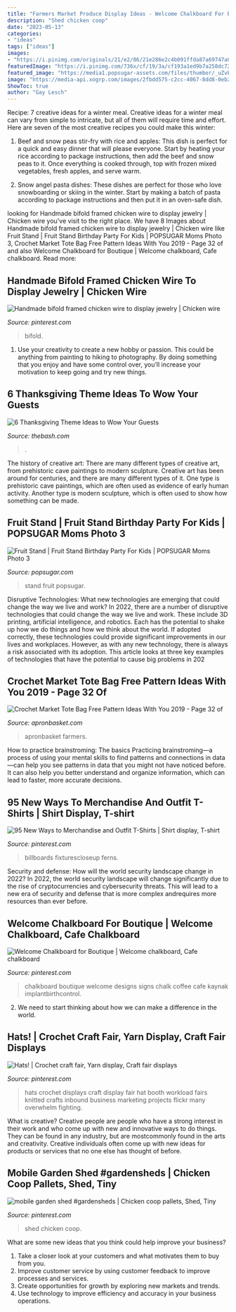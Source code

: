 ```yaml
---
title: "Farmers Market Produce Display Ideas - Welcome Chalkboard For Boutique"
description: "Shed chicken coop"
date: "2023-05-13"
categories:
- "ideas"
tags: ["ideas"]
images:
- "https://i.pinimg.com/originals/21/e2/86/21e286e2c4b091ffda87a69747a08eba.jpg"
featuredImage: "https://i.pinimg.com/736x/cf/19/3a/cf193a1ed9b7a258dc72add3a649927e.jpg"
featured_image: "https://media1.popsugar-assets.com/files/thumbor/_uZvbtsgmwVHegORWUlRDJgyXkk/fit-in/728xorig/filters:format_auto-!!-:strip_icc-!!-/2013/08/05/913/n/1922664/ec3a85233c4f55ee_Unknown-2/i/Fruit-Stand.jpeg"
image: "https://media-api.xogrp.com/images/2fbdd575-c2cc-4067-8dd8-0eb254ae44c6"
ShowToc: true
author: "Gay Lesch"
---
```



Recipe: 7 creative ideas for a winter meal.
Creative ideas for a winter meal can vary from simple to intricate, but all of them will require time and effort. Here are seven of the most creative recipes you could make this winter: 
1. Beef and snow peas stir-fry with rice and apples: This dish is perfect for a quick and easy dinner that will please everyone. Start by heating your rice according to package instructions, then add the beef and snow peas to it. Once everything is cooked through, top with frozen mixed vegetables, fresh apples, and serve warm. 

2. Snow angel pasta dishes: These dishes are perfect for those who love snowboarding or skiing in the winter. Start by making a batch of pasta according to package instructions and then put it in an oven-safe dish.

	

		
looking for Handmade bifold framed chicken wire to display jewelry | Chicken wire you've visit to the right place. We have 8 Images about Handmade bifold framed chicken wire to display jewelry | Chicken wire like Fruit Stand | Fruit Stand Birthday Party For Kids | POPSUGAR Moms Photo 3, Crochet Market Tote Bag Free Pattern Ideas With You 2019 - Page 32 of and also Welcome Chalkboard for Boutique | Welcome chalkboard, Cafe chalkboard. Read more:
		
    
## Handmade Bifold Framed Chicken Wire To Display Jewelry | Chicken Wire

<img loading=lazy src="https://i.pinimg.com/originals/02/02/d6/0202d66f3ebdfb55296d88f09d5d0089.jpg" onerror="this.onerror=null;this.src='https://tse1.mm.bing.net/th?id=OIP.j9ryaoXSbiNnaRAAp3TPxwHaJ4&amp;pid=15.1';" alt="Handmade bifold framed chicken wire to display jewelry | Chicken wire">

_Source: pinterest.com_

>bifold. 

	

1. Use your creativity to create a new hobby or passion. This could be anything from painting to hiking to photography. By doing something that you enjoy and have some control over, you’ll increase your motivation to keep going and try new things.

    
## 6 Thanksgiving Theme Ideas To Wow Your Guests

<img loading=lazy src="https://media-api.xogrp.com/images/2fbdd575-c2cc-4067-8dd8-0eb254ae44c6" onerror="this.onerror=null;this.src='https://tse4.mm.bing.net/th?id=OIP.wz8cSxSFOGIydrotML-BGAHaJ3&amp;pid=15.1';" alt="6 Thanksgiving Theme Ideas to Wow Your Guests">

_Source: thebash.com_

>. 

	

The history of creative art: There are many different types of creative art, from prehistoric cave paintings to modern sculpture.
Creative art has been around for centuries, and there are many different types of it. One type is prehistoric cave paintings, which are often used as evidence of early human activity. Another type is modern sculpture, which is often used to show how something can be made.

    
## Fruit Stand | Fruit Stand Birthday Party For Kids | POPSUGAR Moms Photo 3

<img loading=lazy src="https://media1.popsugar-assets.com/files/thumbor/_uZvbtsgmwVHegORWUlRDJgyXkk/fit-in/728xorig/filters:format_auto-!!-:strip_icc-!!-/2013/08/05/913/n/1922664/ec3a85233c4f55ee_Unknown-2/i/Fruit-Stand.jpeg" onerror="this.onerror=null;this.src='https://tse4.mm.bing.net/th?id=OIP.-LLb0V8FZnWbgLagQLRj0AHaLH&amp;pid=15.1';" alt="Fruit Stand | Fruit Stand Birthday Party For Kids | POPSUGAR Moms Photo 3">

_Source: popsugar.com_

>stand fruit popsugar. 

	

Disruptive Technologies: What new technologies are emerging that could change the way we live and work?
In 2022, there are a number of disruptive technologies that could change the way we live and work. These include 3D printing, artificial intelligence, and robotics. Each has the potential to shake up how we do things and how we think about the world. If adopted correctly, these technologies could provide significant improvements in our lives and workplaces. However, as with any new technology, there is always a risk associated with its adoption. This article looks at three key examples of technologies that have the potential to cause big problems in 202
    
## Crochet Market Tote Bag Free Pattern Ideas With You 2019 - Page 32 Of

<img loading=lazy src="https://www.apronbasket.com/wp-content/uploads/2018/12/simplyhookedbyjanice_39351976_312859566115453_7701223042898198528_n-e1544120194466.jpg" onerror="this.onerror=null;this.src='https://tse2.mm.bing.net/th?id=OIP.vYtOrjVjOvMWnNf1VYS2mgHaOL&amp;pid=15.1';" alt="Crochet Market Tote Bag Free Pattern Ideas With You 2019 - Page 32 of">

_Source: apronbasket.com_

>apronbasket farmers. 

	

How to practice brainstroming: The basics
Practicing brainstroming—a process of using your mental skills to find patterns and connections in data—can help you see patterns in data that you might not have noticed before. It can also help you better understand and organize information, which can lead to faster, more accurate decisions.

    
## 95 New Ways To Merchandise And Outfit T-Shirts | Shirt Display, T-shirt

<img loading=lazy src="https://i.pinimg.com/736x/cf/19/3a/cf193a1ed9b7a258dc72add3a649927e.jpg" onerror="this.onerror=null;this.src='https://tse4.mm.bing.net/th?id=OIP._8vNlM9ecqETEhfQDy2CrQAAAA&amp;pid=15.1';" alt="95 New Ways to Merchandise and Outfit T-Shirts | Shirt display, T-shirt">

_Source: pinterest.com_

>billboards fixturescloseup ferns. 

	

Security and defense: How will the world security landscape change in 2022?
In 2022, the world security landscape will change significantly due to the rise of cryptocurrencies and cybersecurity threats. This will lead to a new era of security and defense that is more complex andrequires more resources than ever before.

    
## Welcome Chalkboard For Boutique | Welcome Chalkboard, Cafe Chalkboard

<img loading=lazy src="https://i.pinimg.com/originals/e7/a8/12/e7a8124d7406458f0eab0f90bc72c4de.jpg" onerror="this.onerror=null;this.src='https://tse3.mm.bing.net/th?id=OIP._i-fnsG3yZ7U4kNZNkbZOwHaJ4&amp;pid=15.1';" alt="Welcome Chalkboard for Boutique | Welcome chalkboard, Cafe chalkboard">

_Source: pinterest.com_

>chalkboard boutique welcome designs signs chalk coffee cafe kaynak implantbirthcontrol. 

	

2. We need to start thinking about how we can make a difference in the world.

    
## Hats! | Crochet Craft Fair, Yarn Display, Craft Fair Displays

<img loading=lazy src="https://i.pinimg.com/originals/21/e2/86/21e286e2c4b091ffda87a69747a08eba.jpg" onerror="this.onerror=null;this.src='https://tse4.mm.bing.net/th?id=OIP.6-V2r_4iW8Ej9MlRC8TOjwHaK-&amp;pid=15.1';" alt="Hats! | Crochet craft fair, Yarn display, Craft fair displays">

_Source: pinterest.com_

>hats crochet displays craft display fair hat booth workload fairs knitted crafts inbound business marketing projects flickr many overwhelm fighting. 

	

What is creative?
Creative people are people who have a strong interest in their work and who come up with new and innovative ways to do things. They can be found in any industry, but are mostcommonly found in the arts and creativity. Creative individuals often come up with new ideas for products or services that no one else has thought of before.

    
## Mobile Garden Shed #gardensheds | Chicken Coop Pallets, Shed, Tiny

<img loading=lazy src="https://i.pinimg.com/736x/a5/44/3d/a5443da95693f5c799741acf24c8e099.jpg" onerror="this.onerror=null;this.src='https://tse3.mm.bing.net/th?id=OIP.RsQW8dSp8xhppcs8lRUgBgHaJ4&amp;pid=15.1';" alt="mobile garden shed #gardensheds | Chicken coop pallets, Shed, Tiny">

_Source: pinterest.com_

>shed chicken coop. 

	

What are some new ideas that you think could help improve your business?
1. Take a closer look at your customers and what motivates them to buy from you.
2. Improve customer service by using customer feedback to improve processes and services.
3. Create opportunities for growth by exploring new markets and trends. 
4. Use technology to improve efficiency and accuracy in your business operations.

